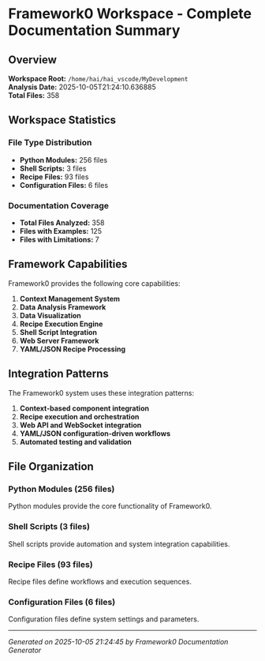 # Framework0 Workspace - Complete Documentation Summary

## Overview
**Workspace Root:** `/home/hai/hai_vscode/MyDevelopment`  
**Analysis Date:** 2025-10-05T21:24:10.636885  
**Total Files:** 358  

## Workspace Statistics

### File Type Distribution
- **Python Modules:** 256 files
- **Shell Scripts:** 3 files  
- **Recipe Files:** 93 files
- **Configuration Files:** 6 files

### Documentation Coverage
- **Total Files Analyzed:** 358
- **Files with Examples:** 125
- **Files with Limitations:** 7

## Framework Capabilities

Framework0 provides the following core capabilities:
1. **Context Management System**
2. **Data Analysis Framework**
3. **Data Visualization**
4. **Recipe Execution Engine**
5. **Shell Script Integration**
6. **Web Server Framework**
7. **YAML/JSON Recipe Processing**

## Integration Patterns

The Framework0 system uses these integration patterns:

1. **Context-based component integration**
2. **Recipe execution and orchestration**
3. **Web API and WebSocket integration**
4. **YAML/JSON configuration-driven workflows**
5. **Automated testing and validation**

## File Organization

### Python Modules (256 files)
Python modules provide the core functionality of Framework0.

### Shell Scripts (3 files)
Shell scripts provide automation and system integration capabilities.

### Recipe Files (93 files)
Recipe files define workflows and execution sequences.

### Configuration Files (6 files)
Configuration files define system settings and parameters.


---
*Generated on 2025-10-05 21:24:45 by Framework0 Documentation Generator*
